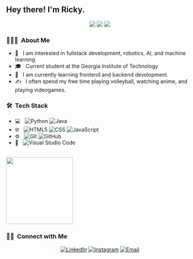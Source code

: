 <h2> Hey there! I'm Ricky.</h2>

<p align="center">
    <img src="https://badges.pufler.dev/visits/rdong46/rdong46"/> 
    <img src="https://badges.pufler.dev/commits/monthly/rdong46" />
    <img src="https://badges.pufler.dev/repos/rdong46"/>
</p>

<h3> 👨🏻‍💻 &nbsp;About Me </h3>

- 🤔 &nbsp; I am interested in fullstack development, robotics, AI, and machine learning.
- 🎓 &nbsp; Current student at the Georgia Institute of Technology
- 🌱 &nbsp; I am currently learning frontend and backend development.
- ✍️ &nbsp; I often spend my free time playing volleyball, watching anime, and playing videogames.

<h3> 🛠 &nbsp;Tech Stack</h3>

- 💻 &nbsp;
  ![Python](https://img.shields.io/badge/-Python-333333?style=flat&logo=python)
  ![Java](https://img.shields.io/badge/-Java-333333?style=flat&logo=Java&logoColor=007396)
- 🌐 &nbsp;
  ![HTML5](https://img.shields.io/badge/-HTML5-333333?style=flat&logo=HTML5)
  ![CSS](https://img.shields.io/badge/-CSS-333333?style=flat&logo=CSS3&logoColor=1572B6)
  ![JavaScript](https://img.shields.io/badge/-JavaScript-333333?style=flat&logo=javascript)
- ⚙️ &nbsp;
  ![Git](https://img.shields.io/badge/-Git-333333?style=flat&logo=git)
  ![GitHub](https://img.shields.io/badge/-GitHub-333333?style=flat&logo=github)
- 🔧 &nbsp;
  ![Visual Studio Code](https://img.shields.io/badge/-Visual%20Studio%20Code-333333?style=flat&logo=visual-studio-code&logoColor=007ACC)

<br/>

<a href="https://github.com/rdong46">
  <!-- <img height="180em" src="https://github-readme-stats.vercel.app/api?username=rdong46&theme=buefy&show_icons=true" /> -->
  <img height="180em" src="https://github-readme-stats.vercel.app/api/top-langs/?username=rdong46&theme=buefy&layout=compact" />
</a>

<br/>

<h3> 🤝🏻 &nbsp;Connect with Me </h3>

<p align="center">
<a href="https://www.linkedin.com/in/ricky-dong-b66237220/"><img alt="LinkedIn" src="https://img.shields.io/badge/LinkedIn-Ricky%20Lin%20Dong-blue?style=flat-square&logo=linkedin"></a>
<a href="https://www.instagram.com/rdong9/"><img alt="Instagram" src="https://img.shields.io/badge/Instagram-rdong9__-blue?style=flat-square&logo=instagram"></a>
<a href="rdong46@gatech.edu"><img alt="Email" src="https://img.shields.io/badge/Email-rdong46@gatech.edu-blue?style=flat-square&logo=gmail"></a>
</p>
